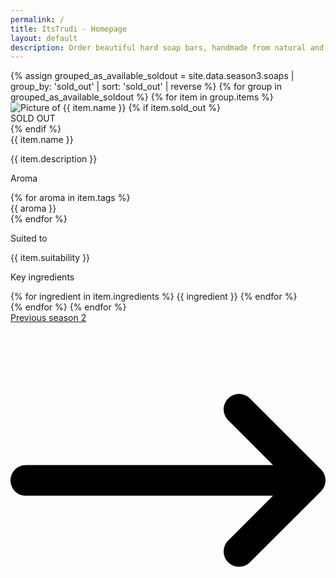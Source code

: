 ```yaml
---
permalink: /
title: ItsTrudi - Homepage
layout: default
description: Order beautiful hard soap bars, handmade from natural and vegan ingredients in Geneva, Switzerland.
---
```


<div class="flex justify-center flex-wrap p-5">
    <!-- https://stackoverflow.com/questions/45651759/is-there-a-way-to-sort-lists-in-jekyll-by-two-fields -->
    {% assign grouped_as_available_soldout = site.data.season3.soaps | group_by: 'sold_out' | sort: 'sold_out' | reverse %}
    {% for group in grouped_as_available_soldout %}
        {% for item in group.items %}
        <div class="max-w-sm rounded overflow-hidden shadow-lg my-2 m-5 mt-12 bg-white bg-opacity-75 transition duration-500 ease-in-out transform group hover:scale-110">
            <div class="relative">
                <picture>
                    <source srcset="/assets/pictures/season3/{{ item.picture }}.webp" type="image/webp">
                    <source srcset="/assets/pictures/season3/{{ item.picture }}.jpg" type="image/jpg"> 
                    <img src="/assets/pictures/season3/{{ item.picture }}.jpg" alt="Picture of {{ item.name }}">
                </picture>
                {% if item.sold_out %}
                    <div class="absolute z-50 bottom-1 right-1 -translate-x-10 -translate-y-1/2 flex items-center text-center justify-center w-32 h-32 p-5 rounded-full bg-white group-hover:bg-green-200 text-pink-400 group-hover:text-white text-2xl font-semibold cursor-pointer duration-500 select-none">SOLD OUT</div>
                {% endif %}
            </div>
            <div class="px-6 pb-4">
                <div class="font-bold text-xl mb-1">{{ item.name }}</div>
                <div class="divide-y-2">
                    <p>{{ item.description }}</p>
                    <div>
                        <p class="text-grey-darker text-base font-semibold">Aroma</p>
                        <div class="flex flex-wrap text-grey-darker text-base items-center">
                            {% for aroma in item.tags %}
                                <div class="rounded-full bg-gray-200 p-2 m-1 text-center">{{ aroma }}</div>
                            {% endfor %}
                        </div>
                    </div>
                    <div>
                        <p class="text-grey-darker text-base font-semibold">Suited to</p>
                        <p>{{ item.suitability }}</p>
                    </div>
                    <div>
                        <p class="text-grey-darker text-base font-semibold">Key ingredients</p>
                        <div class="flex flex-wrap text-grey-darker text-base items-center">
                            {% for ingredient in item.ingredients %}
                                <span class="inline-block bg-grey-lighter rounded-full px-3 py-1 text-sm font-semibold text-grey-darker mr-2">{{ ingredient }}</span>
                            {% endfor %}
                        </div>
                    </div>
                </div>
            </div>
            </div>
        {% endfor %}
    {% endfor %}
</div>

<div class="flex justify-center">
    <a href="/season2" class="rounded-full bg-pink-100 py-4 px-6 m-1 flex items-center mb-5">
        Previous season 2
        <svg class="h-5 w-5 ml-2 fill-current" clasversion="1.1" id="Layer_1" xmlns="http://www.w3.org/2000/svg" xmlns:xlink="http://www.w3.org/1999/xlink" x="0px" y="0px"
             viewBox="-49 141 512 512" style="enable-background:new -49 141 512 512;" xml:space="preserve">
        <path id="XMLID_11_" d="M-24,422h401.645l-72.822,72.822c-9.763,9.763-9.763,25.592,0,35.355c9.763,9.764,25.593,9.762,35.355,0l115.5-115.5C460.366,409.989,463,403.63,463,397s-2.634-12.989-7.322-17.678l-115.5-115.5c-9.763-9.762-25.593-9.763-35.355,0c-9.763,9.763-9.763,25.592,0,35.355l72.822,72.822H-24c-13.808,0-25,11.193-25,25S-37.808,422-24,422z"/>
        </svg>
    </a>
</div>
